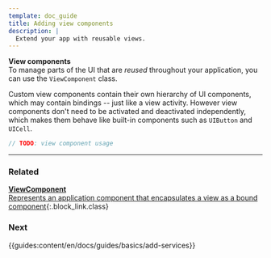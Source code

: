 ```yaml
---
template: doc_guide
title: Adding view components
description: |
  Extend your app with reusable views.
---
```


<section>

**View components**<br>
To manage parts of the UI that are _reused_ throughout your application, you can use the `ViewComponent` class.

Custom view components contain their own hierarchy of UI components, which may contain bindings -- just like a view activity. However view components don't need to be activated and deactivated independently, which makes them behave like built-in components such as `UIButton` and `UICell`.

</section>

```typescript
// TODO: view component usage
```

---

<footer>

### Related

[**ViewComponent**<br>Represents an application component that encapsulates a view as a bound component](/docs/ref/ViewComponent){:.block_link.class}

### Next

{{guides:content/en/docs/guides/basics/add-services}}

</footer>
